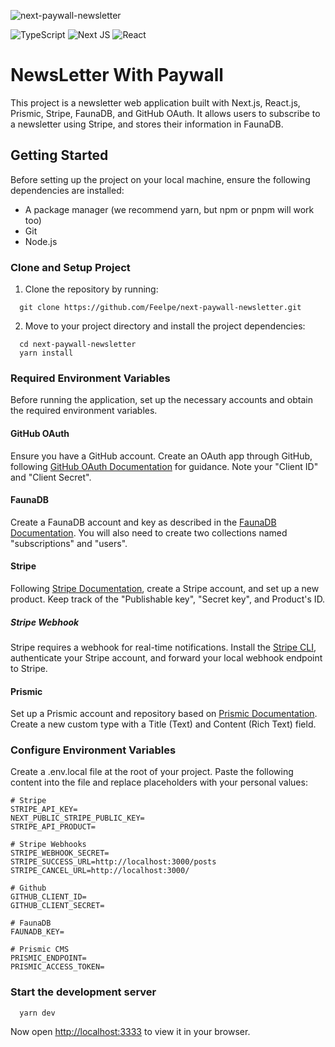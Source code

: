 ![next-paywall-newsletter](https://i.imgur.com/43noS5B.gif)

![TypeScript](https://img.shields.io/badge/typescript-%23007ACC.svg?style=for-the-badge&logo=typescript&logoColor=white) ![Next JS](https://img.shields.io/badge/Next-black?style=for-the-badge&logo=next.js&logoColor=white) ![React](https://img.shields.io/badge/react-%2320232a.svg?style=for-the-badge&logo=react&logoColor=%2361DAFB) 

# NewsLetter With Paywall

This project is a newsletter web application built with Next.js, React.js, Prismic, Stripe, FaunaDB, and GitHub OAuth. It allows users to subscribe to a newsletter using Stripe, and stores their information in FaunaDB.

## Getting Started

Before setting up the project on your local machine, ensure the following dependencies are installed:

- A package manager (we recommend yarn, but npm or pnpm will work too)
- Git
- Node.js

### Clone and Setup Project

1. Clone the repository by running:

```
  git clone https://github.com/Feelpe/next-paywall-newsletter.git
```

2. Move to your project directory and install the project dependencies:

```
  cd next-paywall-newsletter
  yarn install
```

### Required Environment Variables

Before running the application, set up the necessary accounts and obtain the required environment variables.

#### GitHub OAuth 

Ensure you have a GitHub account. Create an OAuth app through GitHub, following [GitHub OAuth Documentation](https://docs.github.com/en/apps/oauth-apps/building-oauth-apps/creating-an-oauth-app) for guidance. Note your "Client ID" and "Client Secret".

#### FaunaDB 

Create a FaunaDB account and key as described in the [FaunaDB Documentation](https://docs.fauna.com/fauna/current/). You will also need to create two collections named "subscriptions" and "users".

#### Stripe 

Following [Stripe Documentation](https://stripe.com/docs), create a Stripe account, and set up a new product. Keep track of the "Publishable key", "Secret key", and Product's ID.

##### Stripe Webhook

Stripe requires a webhook for real-time notifications. Install the [Stripe CLI](https://stripe.com/docs/stripe-cli), authenticate your Stripe account, and forward your local webhook endpoint to Stripe.

#### Prismic 

Set up a Prismic account and repository based on [Prismic Documentation](https://prismic.io/docs). Create a new custom type with a Title (Text) and Content (Rich Text) field.

### Configure Environment Variables

Create a .env.local file at the root of your project. Paste the following content into the file and replace placeholders with your personal values:

```
# Stripe
STRIPE_API_KEY=
NEXT_PUBLIC_STRIPE_PUBLIC_KEY=
STRIPE_API_PRODUCT=

# Stripe Webhooks
STRIPE_WEBHOOK_SECRET=
STRIPE_SUCCESS_URL=http://localhost:3000/posts
STRIPE_CANCEL_URL=http://localhost:3000/

# Github
GITHUB_CLIENT_ID=
GITHUB_CLIENT_SECRET=

# FaunaDB
FAUNADB_KEY=

# Prismic CMS
PRISMIC_ENDPOINT=
PRISMIC_ACCESS_TOKEN=
```

### Start the development server

```
  yarn dev
```

Now open [http://localhost:3333](http://localhost:3333) to view it in your browser.
